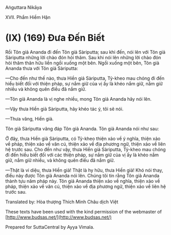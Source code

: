  

Aṅguttara Nikāya

XVII. Phẩm Hiềm Hận

# (IX) (169) Ðưa Ðến Biết

Rồi Tôn giả Ananda đi đến Tôn giả Sàriputta; sau khi đến, nói lên với Tôn giả Sàriputta những lời chào đón hỏi thăm. Sau khi nói lên những lời chào đón hỏi thăm thân hữu liền ngồi xuống một bên. Ngồi xuống một bên, Tôn giả Ananda thưa với Tôn giả Sàriputta:

—Cho đến như thế nào, thưa Hiền giả Sàriputta, Tỷ-kheo mau chóng đi đến hiểu biết đối với thiện pháp, sự nắm giữ của vị ấy là khéo nắm giữ, nắm giữ nhiều và không quên điều đã nắm giữ.

—Tôn giả Ananda là vị nghe nhiều, mong Tôn giả Ananda hãy nói lên.

—Vậy thưa Hiền giả Sàriputta, hãy khéo tác ý, tôi sẽ nói.

—Thưa vâng, Hiền giả.

Tôn giả Sàriputta vâng đáp Tôn giả Ananda. Tôn giả Ananda nói như sau:

Ở đây, thưa Hiền giả Sàriputta, có Tỷ-kheo thiện xảo về ý nghĩa, thiện xảo về pháp, thiện xảo về văn cú, thiện xảo về địa phương ngữ, thiện xảo về liên hệ trước sau. Cho đến như vậy, thưa Hiền giả Sàriputta, Tỷ-kheo mau chóng đi đến hiểu biết đối với các thiện pháp, sự nắm giữ của vị ấy là khéo nắm giữ, nắm giữ nhiều, và không quên điều đã nắm giữ.

—Thật là vi diệu, thưa Hiền giả! Thật là hy hữu, thưa Hiền giả! Khó nói thay, điều này được Tôn giả Ananda nói lên. Chúng tôi tin rằng Tôn giả Ananda thành tựu năm pháp này. Tôn giả Ananda thiện xảo về nghĩa, thiện xảo về pháp, thiện xảo về văn cú, thiện xảo về địa phương ngữ, thiện xảo về liên hệ trước sau.

Translated by: Hòa thượng Thích Minh Châu dịch Việt

These texts have been used with the kind permission of the webmaster of [http://www.budsas.net/](http://www.budsas.net/)

Prepared for SuttaCentral by Ayya Vimala.
